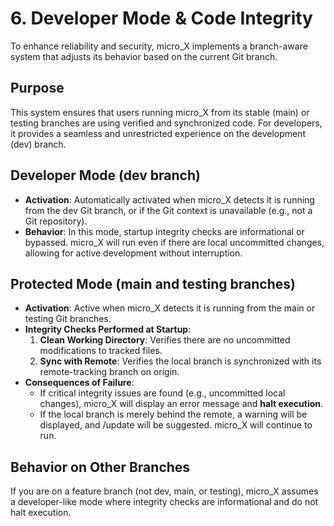 # **6. Developer Mode & Code Integrity**

To enhance reliability and security, micro_X implements a branch-aware system that adjusts its behavior based on the current Git branch.

## **Purpose**

This system ensures that users running micro_X from its stable (main) or testing branches are using verified and synchronized code. For developers, it provides a seamless and unrestricted experience on the development (dev) branch.

## **Developer Mode (dev branch)**

* **Activation**: Automatically activated when micro_X detects it is running from the dev Git branch, or if the Git context is unavailable (e.g., not a Git repository).  
* **Behavior**: In this mode, startup integrity checks are informational or bypassed. micro_X will run even if there are local uncommitted changes, allowing for active development without interruption.

## **Protected Mode (main and testing branches)**

* **Activation**: Active when micro_X detects it is running from the main or testing Git branches.  
* **Integrity Checks Performed at Startup**:  
  1. **Clean Working Directory**: Verifies there are no uncommitted modifications to tracked files.  
  2. **Sync with Remote**: Verifies the local branch is synchronized with its remote-tracking branch on origin.  
* **Consequences of Failure**:  
  * If critical integrity issues are found (e.g., uncommitted local changes), micro_X will display an error message and **halt execution**.  
  * If the local branch is merely behind the remote, a warning will be displayed, and /update will be suggested. micro_X will continue to run.

## **Behavior on Other Branches**

If you are on a feature branch (not dev, main, or testing), micro_X assumes a developer-like mode where integrity checks are informational and do not halt execution.